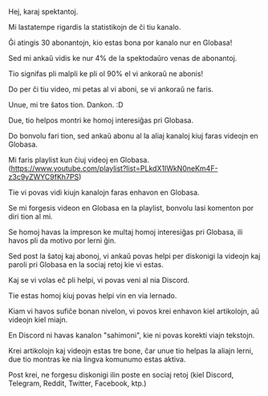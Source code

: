 Hej, karaj spektantoj.

Mi lastatempe rigardis la statistikojn de ĉi tiu kanalo.

Ĝi atingis 30 abonantojn, kio estas bona por kanalo nur en Globasa!

Sed mi ankaŭ vidis ke nur 4% de la spektodaŭro venas de abonantoj.

Tio signifas pli malpli ke pli ol 90% el vi ankoraŭ ne abonis!

Do per ĉi tiu video, mi petas al vi aboni, se vi ankoraŭ ne faris.

Unue, mi tre ŝatos tion. Dankon. :D

Due, tio helpos montri ke homoj interesiĝas pri Globasa.

Do bonvolu fari tion, sed ankaŭ abonu al la aliaj kanaloj kiuj faras videojn en Globasa.

Mi faris playlist kun ĉiuj videoj en Globasa. (https://www.youtube.com/playlist?list=PLkdX1IWkN0neKm4F-z3c9yZWYC9fKh7PS)

Tie vi povas vidi kiujn kanalojn faras enhavon en Globasa.

Se mi forgesis videon en Globasa en la playlist, bonvolu lasi komenton por diri tion al mi.

Se homoj havas la impreson ke multaj homoj interesiĝas pri Globasa, ili havos pli da motivo por lerni ĝin.

Sed post la ŝatoj kaj abonoj, vi ankaŭ povas helpi per diskonigi la videojn kaj paroli pri Globasa en la sociaj retoj kie vi estas.

Kaj se vi volas eĉ pli helpi, vi povas veni al nia Discord.

Tie estas homoj kiuj povas helpi vin en via lernado.

Kiam vi havos sufiĉe bonan nivelon, vi povos krei enhavon kiel artikolojn, aŭ videojn kiel miajn.

En Discord ni havas kanalon "sahimoni", kie ni povas korekti viajn tekstojn.

Krei artikolojn kaj videojn estas tre bone, ĉar unue tio helpas la aliajn lerni, due tio montras ke nia lingva komunumo estas aktiva.

Post krei, ne forgesu diskonigi ilin poste en sociaj retoj (kiel Discord, Telegram, Reddit, Twitter, Facebook, ktp.)
